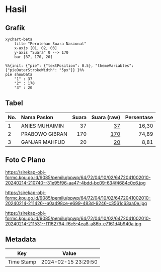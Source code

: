 # Hasil

## Grafik

```mermaid
xychart-beta
    title "Perolehan Suara Nasional"
    x-axis [01, 02, 03]
    y-axis "Suara" 0 --> 170
    bar [37, 170, 20]
```

```mermaid
%%{init: {"pie": {"textPosition": 0.5}, "themeVariables": {"pieOuterStrokeWidth": "5px"}} }%%
pie showData
    "1" : 37
    "2" : 170
    "3" : 20
```

## Tabel

| No. | Nama Paslon    | Suara | Suara (raw) | Persentase |
|:--- |:-------------- | -----:| -----------:| ----------:|
| 1   | ANIES MUHAIMIN | 37    | [37][p-1]   | 16,30      |
| 2   | PRABOWO GIBRAN | 170   | [170][p-2]  | 74,89      |
| 3   | GANJAR MAHFUD  | 20    | [20][p-3]   | 8,81       |


[p-1]: https://github.com/gigit-pemilu/pemilu-2024/blob/main/pilpres/hitung-suara/sub/64-kalimantan-timur/sub/72-kota-samarinda/sub/04-samarinda-ilir/sub/1002-sungai-dama/sub/010-tps/sub/paslon-1.txt
[p-2]: https://github.com/gigit-pemilu/pemilu-2024/blob/main/pilpres/hitung-suara/sub/64-kalimantan-timur/sub/72-kota-samarinda/sub/04-samarinda-ilir/sub/1002-sungai-dama/sub/010-tps/sub/paslon-2.txt
[p-3]: https://github.com/gigit-pemilu/pemilu-2024/blob/main/pilpres/hitung-suara/sub/64-kalimantan-timur/sub/72-kota-samarinda/sub/04-samarinda-ilir/sub/1002-sungai-dama/sub/010-tps/sub/paslon-3.txt

## Foto C Plano

https://sirekap-obj-formc.kpu.go.id/9085/pemilu/ppwp/64/72/04/10/02/6472041002010-20240214-210740--31e95f96-aa47-4bdd-bc09-634f4684c0c6.jpg

https://sirekap-obj-formc.kpu.go.id/9085/pemilu/ppwp/64/72/04/10/02/6472041002010-20240214-211426--a0a498ce-e699-483d-9246-c3561c63aa0e.jpg

https://sirekap-obj-formc.kpu.go.id/9085/pemilu/ppwp/64/72/04/10/02/6472041002010-20240214-211531--f1162794-f6c5-4ea8-a86b-e7161d4b940a.jpg


## Metadata

| Key        | Value               |
| ---------- | ------------------- |
| Time Stamp | 2024-02-15 23:29:50 |




